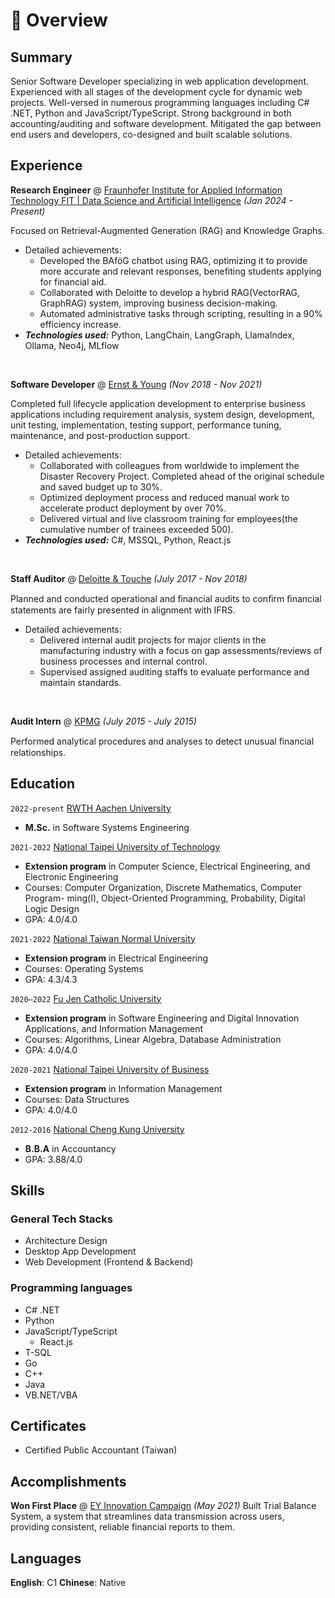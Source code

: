 # 📖 Overview

## Summary

Senior Software Developer specializing in web application development. Experienced with all stages of the development cycle for dynamic web projects. Well-versed in numerous programming languages including C# .NET, Python and JavaScript/TypeScript. Strong background in both accounting/auditing and software development. Mitigated the gap between end users and developers, co-designed and built scalable solutions.


## Experience

**Research Engineer** @ [Fraunhofer Institute for Applied Information Technology FIT | Data Science and Artificial Intelligence](https://www.fit.fraunhofer.de/en/business-areas/data-science-and-artificial-intelligence.html) _(Jan 2024 - Present)_

Focused on Retrieval-Augmented Generation (RAG) and Knowledge Graphs.
- Detailed achievements:
  - Developed the BAföG chatbot using RAG, optimizing it to provide more accurate and relevant responses, benefiting students applying for financial aid.
  - Collaborated with Deloitte to develop a hybrid RAG(VectorRAG, GraphRAG) system, improving business decision-making.
  - Automated administrative tasks through scripting, resulting in a 90% efficiency increase.
- _**Technologies used:**_ Python, LangChain, LangGraph, LlamaIndex, Ollama, Neo4j, MLflow

&nbsp;

**Software Developer** @ [Ernst & Young](https://www.ey.com/) _(Nov 2018 - Nov 2021)_

Completed full lifecycle application development to enterprise business applications including requirement analysis, system design, development, unit testing, implementation, testing support, performance tuning, maintenance, and post-production support.
- Detailed achievements:
  - Collaborated with colleagues from worldwide to implement the Disaster Recovery Project. Completed ahead of the original schedule and saved budget up to 30%.
  - Optimized deployment process and reduced manual work to accelerate product deployment by over 70%.
  - Delivered virtual and live classroom training for employees(the cumulative number of trainees exceeded 500).
- _**Technologies used:**_ C#, MSSQL, Python, React.js

&nbsp;

**Staff Auditor** @ [Deloitte & Touche](https://www2.deloitte.com/global/en.html) _(July 2017 - Nov 2018)_

Planned and conducted operational and ﬁnancial audits to conﬁrm ﬁnancial statements are fairly presented in alignment with IFRS.
- Detailed achievements:
  - Delivered internal audit projects for major clients in the manufacturing industry with a focus on gap assessments/reviews of business processes and internal control.
  - Supervised assigned auditing staffs to evaluate performance and maintain standards.

&nbsp;

**Audit Intern** @ [KPMG](https://home.kpmg/) _(July 2015 - July 2015)_

Performed analytical procedures and analyses to detect unusual ﬁnancial relationships.

## Education

`2022-present` [RWTH Aachen University](https://www.rwth-aachen.de/)
- **M.Sc.** in Software Systems Engineering

`2021-2022` [National Taipei University of Technology](https://www-en.ntut.edu.tw/)
- **Extension program** in Computer Science, Electrical Engineering, and Electronic Engineering
- Courses: Computer Organization, Discrete Mathematics, Computer Program-
ming(I), Object-Oriented Programming, Probability, Digital Logic Design
- GPA: 4.0/4.0

`2021-2022` [National Taiwan Normal University](https://en.ntnu.edu.tw/)
- **Extension program** in Electrical Engineering
- Courses: Operating Systems
- GPA: 4.3/4.3

`2020–2022` [Fu Jen Catholic University](https://www.fju.edu.tw/indexEN.jsp)
- **Extension program** in Software Engineering and Digital Innovation Applications, and Information Management 
- Courses: Algorithms, Linear Algebra, Database Administration
- GPA: 4.0/4.0

`2020-2021` [National Taipei University of Business](https://www.ntub.edu.tw/index.php?Lang=en)
- **Extension program** in Information Management 
- Courses: Data Structures
- GPA: 4.0/4.0

`2012-2016` [National Cheng Kung University](https://www.ncku.edu.tw/index.php?Lang=en)
- **B.B.A** in Accountancy
- GPA: 3.88/4.0

## Skills

### General Tech Stacks
- Architecture Design
- Desktop App Development
- Web Development (Frontend & Backend)

### Programming languages
- C# .NET
- Python
- JavaScript/TypeScript
  - React.js
- T-SQL
- Go
- C++
- Java
- VB.NET/VBA

## Certificates
- Certified Public Accountant (Taiwan)

## Accomplishments
**Won First Place** @ [EY Innovation Campaign](https://www.ey.com/) _(May 2021)_
Built Trial Balance System, a system that streamlines data transmission across users, providing consistent, reliable financial reports to them. 

## Languages
**English**: C1
**Chinese**: Native